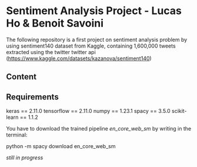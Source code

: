 # Sentiment Analysis Project - Lucas Ho & Benoit Savoini

The following repository is a first project on sentiment analysis problem by using sentiment140 dataset from Kaggle, containing 1,600,000 tweets extracted using the twitter twitter api (https://www.kaggle.com/datasets/kazanova/sentiment140)

## Content

## Requirements

keras == 2.11.0
tensorflow == 2.11.0
numpy == 1.23.1
spacy == 3.5.0
scikit-learn == 1.1.2

You have to download the trained pipeline *en_core_web_sm* by writing in the terminal:

python -m spacy download en_core_web_sm

*still in progress*
